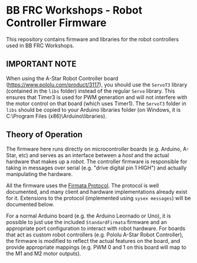 # BB FRC Workshops - Robot Controller Firmware
This repository contains firmware and libraries for the robot controllers used in BB FRC Workshops.

## IMPORTANT NOTE
When using the A-Star Robot Controller board (https://www.pololu.com/product/3117), you should use the `ServoT3` library (contained in the `libs` folder) instead of the regular `Servo` library. This ensures that Timer3 is used for PWM generation and will not interfere with the motor control on that board (which uses Timer1). The `ServoT3` folder in `libs` should be copied to your Arduino libraries folder (on Windows, it is C:\Program Files (x86)\Arduino\libraries).

## Theory of Operation
The firmware here runs directly on microcontroller boards (e.g. Arduino, A-Star, etc) and serves as an interface between a _host_ and the actual hardware that makes up a _robot_. The controller firmware is responsible for taking in messages over serial (e.g. "drive digital pin 1 HIGH") and actually manipulating the hardware.

All the firmware uses the [Firmata Protocol](https://github.com/firmata/protocol). The protocol is well documented, and many client and hardware implementations already exist for it. Extensions to the protocol (implemented using `sysex messages`) will be documented below.

For a normal Arduino board (e.g. the Arduino Leornado or Uno), it is possible to just use the included `StandardFirmata` firmware and an appropriate port configuration to interact with robot hardware. For boards that act as custom robot controllers (e.g. Pololu A-Star Robot Controller), the firmware is modified to reflect the actual features on the board, and provide appropriate mappings (e.g. PWM 0 and 1 on this board will map to the M1 and M2 motor outputs).